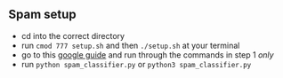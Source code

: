 ## Spam setup
- cd into the correct directory
- run `cmod 777 setup.sh` and then `./setup.sh` at your terminal
- go to this [google guide](https://developers.google.com/gmail/api/quickstart/python) and run through the commands in step 1 _only_
- run `python spam_classifier.py` or `python3 spam_classifier.py`

